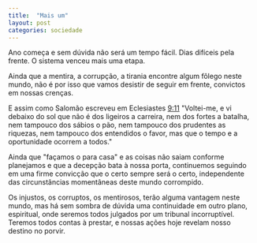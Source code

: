 ```yaml
---
title:  "Mais um"
layout: post
categories: sociedade
---
```


Ano começa e sem dúvida não será um tempo fácil. Dias difíceis pela frente. O sistema venceu mais uma etapa. 


Ainda que a mentira, a corrupção, a tirania encontre algum fôlego neste mundo, não é por isso que vamos desistir de seguir em frente, convictos em nossas crenças. 

E assim como Salomão escreveu em Eclesiastes [9:11] "Voltei-me, e vi debaixo do sol que não é dos ligeiros a carreira, nem dos fortes a batalha, nem tampouco dos sábios o pão, nem tampouco dos prudentes as riquezas, nem tampouco dos entendidos o favor, mas que o tempo e a oportunidade ocorrem a todos."

Ainda que "façamos o para casa" e as coisas não saiam conforme planejamos e que a decepção bata à nossa porta, continuemos seguindo em uma firme convicção que o certo sempre será o certo, independente das circunstâncias momentâneas deste mundo corrompido. 

Os injustos, os corruptos, os mentirosos, terão alguma vantagem neste mundo, mas há sem sombra de dúvida uma continuidade em outro plano, espiritual, onde seremos todos julgados por um tribunal incorruptível. Teremos todos contas à prestar, e nossas ações hoje revelam nosso destino no porvir. 

[9:11]:https://www.bibliaonline.com.br/acf/ec/9 

